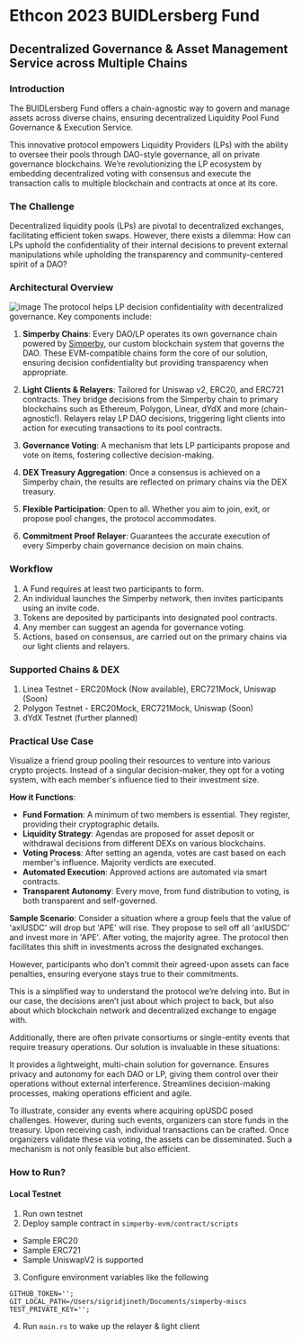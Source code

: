 # Ethcon 2023 BUIDLersberg Fund
## Decentralized Governance & Asset Management Service across Multiple Chains

### Introduction
The BUIDLersberg Fund offers a chain-agnostic way to govern and manage assets across diverse chains, ensuring decentralized Liquidity Pool Fund Governance & Execution Service.

This innovative protocol empowers Liquidity Providers (LPs) with the ability to oversee their pools through DAO-style governance, all on private governance blockchains. We’re revolutionizing the LP ecosystem by embedding decentralized voting with consensus and execute the transaction calls to multiple blockchain and contracts at once at its core.

### The Challenge
Decentralized liquidity pools (LPs) are pivotal to decentralized exchanges, facilitating efficient token swaps. However, there exists a dilemma: How can LPs uphold the confidentiality of their internal decisions to prevent external manipulations while upholding the transparency and community-centered spirit of a DAO?

### Architectural Overview
![image](https://user-images.githubusercontent.com/41055141/265234056-9f33f349-561f-4f32-9a4b-bddb956edb8c.png)
The protocol helps LP decision confidentiality with decentralized governance. Key components include:

1. **Simperby Chains**: Every DAO/LP operates its own governance chain powered by [Simperby](https://github.com/postech-dao/simperby/blob/main/docs/ssss.md), our custom blockchain system that governs the DAO. These EVM-compatible chains form the core of our solution, ensuring decision confidentiality but providing transparency when appropriate.

2. **Light Clients & Relayers**: Tailored for Uniswap v2, ERC20, and ERC721 contracts. They bridge decisions from the Simperby chain to primary blockchains such as Ethereum, Polygon, Linear, dYdX and more (chain-agnostic!). Relayers relay LP DAO decisions, triggering light clients into action for executing transactions to its pool contracts.

3. **Governance Voting**: A mechanism that lets LP participants propose and vote on items, fostering collective decision-making.

4. **DEX Treasury Aggregation**: Once a consensus is achieved on a Simperby chain, the results are reflected on primary chains via the DEX treasury.

5. **Flexible Participation**: Open to all. Whether you aim to join, exit, or propose pool changes, the protocol accommodates.

6. **Commitment Proof Relayer**: Guarantees the accurate execution of every Simperby chain governance decision on main chains.

### Workflow
1. A Fund requires at least two participants to form.
2. An individual launches the Simperby network, then invites participants using an invite code.
3. Tokens are deposited by participants into designated pool contracts.
4. Any member can suggest an agenda for governance voting.
5. Actions, based on consensus, are carried out on the primary chains via our light clients and relayers.

### Supported Chains & DEX
1. Linea Testnet - ERC20Mock (Now available), ERC721Mock, Uniswap (Soon)
2. Polygon Testnet - ERC20Mock, ERC721Mock, Uniswap (Soon)
3. dYdX Testnet (further planned)

### Practical Use Case
Visualize a friend group pooling their resources to venture into various crypto projects. Instead of a singular decision-maker, they opt for a voting system, with each member's influence tied to their investment size.

**How it Functions**:
- **Fund Formation**: A minimum of two members is essential. They register, providing their cryptographic details.
- **Liquidity Strategy**: Agendas are proposed for asset deposit or withdrawal decisions from different DEXs on various blockchains.
- **Voting Process**: After setting an agenda, votes are cast based on each member's influence. Majority verdicts are executed.
- **Automated Execution**: Approved actions are automated via smart contracts.
- **Transparent Autonomy**: Every move, from fund distribution to voting, is both transparent and self-governed.

**Sample Scenario**:
Consider a situation where a group feels that the value of 'axlUSDC' will drop but 'APE' will rise. They propose to sell off all 'axlUSDC' and invest more in 'APE'. After voting, the majority agree. The protocol then facilitates this shift in investments across the designated exchanges.

However, participants who don’t commit their agreed-upon assets can face penalties, ensuring everyone stays true to their commitments.

This is a simplified way to understand the protocol we’re delving into. But in our case, the decisions aren’t just about which project to back, but also about which blockchain network and decentralized exchange to engage with.

Additionally, there are often private consortiums or single-entity events that require treasury operations. Our solution is invaluable in these situations:

It provides a lightweight, multi-chain solution for governance.
Ensures privacy and autonomy for each DAO or LP, giving them control over their operations without external interference.
Streamlines decision-making processes, making operations efficient and agile.

To illustrate, consider any events where acquiring opUSDC posed challenges. However, during such events, organizers can store funds in the treasury. Upon receiving cash, individual transactions can be crafted. Once organizers validate these via voting, the assets can be disseminated. Such a mechanism is not only feasible but also efficient.

### How to Run?
#### Local Testnet
1. Run own testnet
2. Deploy sample contract in `simperby-evm/contract/scripts`
* Sample ERC20
* Sample ERC721
* Sample UniswapV2 is supported
3. Configure environment variables like the following
```
GITHUB_TOKEN='';
GIT_LOCAL_PATH=/Users/sigridjineth/Documents/simperby-miscs
TEST_PRIVATE_KEY='';
```
4. Run `main.rs` to wake up the relayer & light client